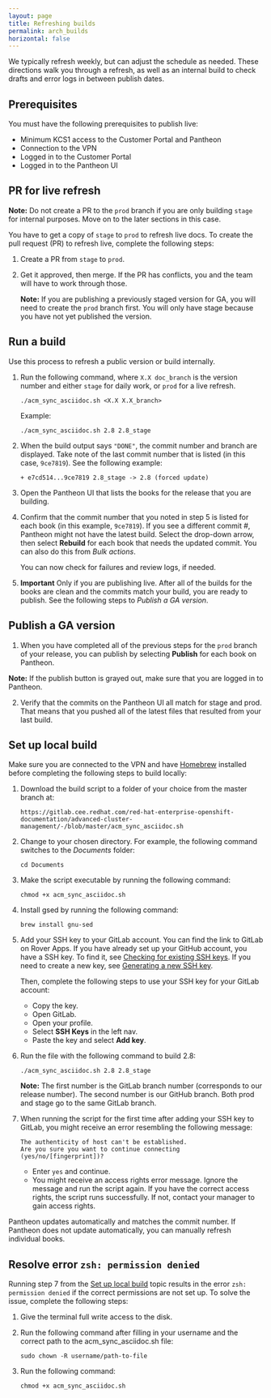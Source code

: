 ```yaml
---
layout: page
title: Refreshing builds
permalink: arch_builds
horizontal: false
---
```


We typically refresh weekly, but can adjust the schedule as needed. These directions walk you through a refresh, as well as an internal build to check drafts and error logs in between publish dates.

## Prerequisites

You must have the following prerequisites to publish live:

- Minimum KCS1 access to the Customer Portal and Pantheon
- Connection to the VPN
- Logged in to the Customer Portal
- Logged in to the Pantheon UI 

## PR for live refresh

**Note:** Do not create a PR to the `prod` branch if you are only building `stage` for internal purposes. Move on to the later sections in this case.

You have to get a copy of `stage` to `prod` to refresh live docs. To create the pull request (PR) to refresh live, complete the following steps:

1. Create a PR from `stage` to `prod`. 

2. Get it approved, then merge. If the PR has conflicts, you and the team will have to work through those.

   **Note:** If you are publishing a previously staged version for GA, you will need to create the `prod` branch first. You will only have stage because you have not yet published the version.
  
## Run a build

Use this process to refresh a public version or build internally.

1. Run the following command, where `X.X doc_branch` is the version number and either `stage` for daily work, or `prod` for a live refresh. 

   ```
   ./acm_sync_asciidoc.sh <X.X X.X_branch>
   ```
   Example:

   ```
   ./acm_sync_asciidoc.sh 2.8 2.8_stage 
   ```
   
2. When the build output says `"DONE"`, the commit number and branch are displayed. Take note of the last commit number that is listed (in this case, `9ce7819`). See the following example:

   ```
   + e7cd514...9ce7819 2.8_stage -> 2.8 (forced update)
   ```

3. Open the Pantheon UI that lists the books for the release that you are building. 

4. Confirm that the commit number that you noted in step 5 is listed for each book (in this example, `9ce7819`). If you see a different commit #, Pantheon might not have the latest build. Select the drop-down arrow, then select **Rebuild** for each book that needs the updated commit. You can also do this from _Bulk actions_. 

   You can now check for failures and review logs, if needed.

5. **Important** Only if you are publishing live. After all of the builds for the books are clean and the commits match your build, you are ready to publish. See the following steps to _Publish a GA version_.

## Publish a GA version
   
1. When you have completed all of the previous steps for the `prod` branch of your release, you can publish by selecting **Publish** for each book on Pantheon.

**Note:** If the publish button is grayed out, make sure that you are logged in to Pantheon. 

2. Verify that the commits on the Pantheon UI all match for stage and prod. That means that you pushed all of the latest files that resulted from your last build.

## Set up local build

Make sure you are connected to the VPN and have [Homebrew](https://brew.sh/) installed before completing the following steps to build locally:

1. Download the build script to a folder of your choice from the master branch at: 

   ```
   https://gitlab.cee.redhat.com/red-hat-enterprise-openshift-documentation/advanced-cluster-management/-/blob/master/acm_sync_asciidoc.sh
   ```

2. Change to your chosen directory. For example, the following command switches to the _Documents_ folder:

   ```
   cd Documents
   ```

3. Make the script executable by running the following command:

   ```
   chmod +x acm_sync_asciidoc.sh
   ```

4. Install gsed by running the following command:

   ```
   brew install gnu-sed
   ```

5. Add your SSH key to your GitLab account. You can find the link to GitLab on Rover Apps. If you have already set up your GitHub account, you have a SSH key. To find it, see [Checking for existing SSH keys](https://docs.github.com/en/authentication/connecting-to-github-with-ssh/checking-for-existing-ssh-keys). If you need to create a new key, see [Generating a new SSH key](https://docs.github.com/en/authentication/connecting-to-github-with-ssh/generating-a-new-ssh-key-and-adding-it-to-the-ssh-agent).

   Then, complete the following steps to use your SSH key for your GitLab account:
   - Copy the key.
   - Open GitLab.
   - Open your profile.
   - Select **SSH Keys** in the left nav.
   - Paste the key and select **Add key**.
 
6. Run the file with the following command to build 2.8:

   ```
   ./acm_sync_asciidoc.sh 2.8 2.8_stage
   ```

   **Note:** The first number is the GitLab branch number (corresponds to our release number). The second number is our GitHub branch. Both prod and stage go to the same GitLab branch.

7. When running the script for the first time after adding your SSH key to GitLab, you might receive an error resembling the following message:

   ```
   The authenticity of host can't be established.
   Are you sure you want to continue connecting (yes/no/[fingerprint])?
   ```

   - Enter `yes` and continue.
   - You might receive an access rights error message. Ignore the message and run the script again. If you have the correct access rights, the script runs successfully. If not, contact your manager to gain access rights.
  
Pantheon updates automatically and matches the commit number. If Pantheon does not update automatically, you can manually refresh individual books.

## Resolve error `zsh: permission denied`

Running step 7 from the [Set up local build](#set-up-local-build) topic results in the error `zsh: permission denied` if the correct permissions are not set up. To solve the issue, complete the following steps:

1. Give the terminal full write access to the disk.
2. Run the following command after filling in your username and the correct path to the acm_sync_asciidoc.sh file:
   
   ```
   sudo chown -R username/path-to-file
   ```
   
3. Run the following command:

   ```
   chmod +x acm_sync_asciidoc.sh
   ```
